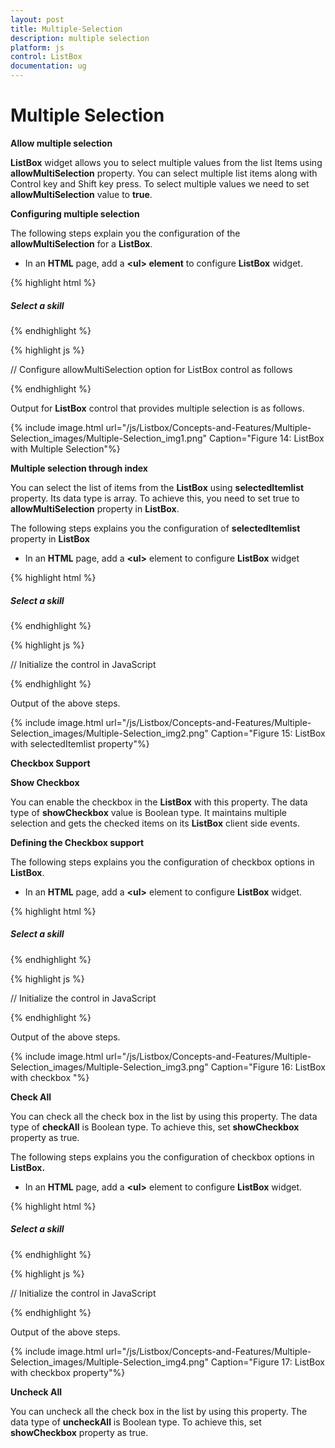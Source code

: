 ```yaml
---
layout: post
title: Multiple-Selection
description: multiple selection
platform: js
control: ListBox
documentation: ug
---
```


# Multiple Selection

**Allow multiple selection**

**ListBox** widget allows you to select multiple values from the list Items using **allowMultiSelection** property. You can select multiple list items along with Control key and Shift key press. To select multiple values we need to set **allowMultiSelection** value to **true**.

**Configuring multiple selection**

The following steps explain you the configuration of the **allowMultiSelection** for a **ListBox**.

* In an **HTML** page, add a **&lt;ul&gt; element** to configure **ListBox** widget.

{% highlight html %}


<div id="control">
    <h5 class="ctrllabel">Select a skill</h5>
    <ul id="listboxSample"></ul>
</div>

{% endhighlight %}

{% highlight js %}


// Configure allowMultiSelection option for ListBox control as follows
<script type="text/javascript">
    $(function () {
        // JSON data declaration
        var skillset = [
        { skill: "ASP.NET" }, { skill: "ActionScript" }, { skill: "Basic" },
        { skill: "C++" }, { skill: "C#" }, { skill: "dBase" }, { skill: "Delphi" },
        { skill: "ESPOL" }, { skill: "F#" }, { skill: "FoxPro" }, { skill: "Java" },
        { skill: "J#" }, { skill: "Lisp" }, { skill: "Logo" }, { skill: "PHP" }
        ];
        //Render ListBox by mapping fields with JSON data
        $("#listboxSample").ejListBox({
            width: "240", dataSource: skillset,
            fields: { text: "skill" }, allowMultiSelection: true
        });
    });
</script>

{% endhighlight %}

Output for **ListBox** control that provides multiple selection is as follows.


{% include image.html url="/js/Listbox/Concepts-and-Features/Multiple-Selection_images/Multiple-Selection_img1.png" Caption="Figure 14: ListBox with Multiple Selection"%}

**Multiple selection through index** 

You can select the list of items from the **ListBox** using **selectedItemlist** property. Its data type is array. To achieve this, you need to set true to **allowMultiSelection** property in **ListBox**. 

The following steps explains you the configuration of **selectedItemlist** property in **ListBox**

* In an **HTML** page, add a **&lt;ul&gt;** element to configure **ListBox** widget

{% highlight html %}


<div id="control">
    <h5 class="ctrllabel">Select a skill</h5>
    <ul id="listboxSample"></ul>
</div>


{% endhighlight %}

{% highlight js %}


// Initialize the control in JavaScript

<script type="text/javascript">
    $(function () {
        // JSON data declaration
        var skillset = [
        { skill: "ASP.NET" }, { skill: "ActionScript" }, { skill: "Basic" },
        { skill: "C++" }, { skill: "C#" }, { skill: "dBase" }, { skill: "Delphi" },
        { skill: "ESPOL" }, { skill: "F#" }, { skill: "FoxPro" }, { skill: "Java" },
        { skill: "J#" }, { skill: "Lisp" }, { skill: "Logo" }, { skill: "PHP" }
        ];
        //Render ListBox by mapping fields with JSON data
        $("#listboxSample").ejListBox({
            width: "240", dataSource: skillset,
            fields: { text: "skill" }, selectedItemlist: [0, 3], allowMultiSelection: true
        });
    });
</script>

{% endhighlight %}

Output of the above steps.


{% include image.html url="/js/Listbox/Concepts-and-Features/Multiple-Selection_images/Multiple-Selection_img2.png" Caption="Figure 15: ListBox with selectedItemlist property"%}

**Checkbox Support**

**Show Checkbox** 

You can enable the checkbox in the **ListBox** with this property. The data type of **showCheckbox** value is Boolean type. It maintains multiple selection and gets the checked items on its **ListBox** client side events.  

**Defining the Checkbox support**

The following steps explains you the configuration of checkbox options in **ListBox**.

* In an **HTML** page, add a **&lt;ul&gt;** element to configure **ListBox** widget.

{% highlight html %}


<div id="control">
    <h5 class="ctrllabel">Select a skill</h5>
    <ul id="listboxSample"></ul>
</div>

{% endhighlight %}

{% highlight js %}


// Initialize the control in JavaScript

<script type="text/javascript">
    $(function () {
        // JSON data declaration
        var skillset = [
        { skill: "ASP.NET" }, { skill: "ActionScript" }, { skill: "Basic" },
        { skill: "C++" }, { skill: "C#" }, { skill: "dBase" }, { skill: "Delphi" },
        { skill: "ESPOL" }, { skill: "F#" }, { skill: "FoxPro" }, { skill: "Java" },
        { skill: "J#" }, { skill: "Lisp" }, { skill: "Logo" }, { skill: "PHP" }
        ];
        //Render ListBox by mapping fields with JSON data
        $("#listboxSample").ejListBox({
            width: "240", dataSource: skillset,
            fields: { text: "skill" }, showCheckbox: true
        });
    });
</script>

{% endhighlight %}

Output of the above steps.



{% include image.html url="/js/Listbox/Concepts-and-Features/Multiple-Selection_images/Multiple-Selection_img3.png" Caption="Figure 16: ListBox with checkbox "%}

**Check All** 

You can check all the check box in the list by using this property. The data type of **checkAll** is Boolean type. To achieve this, set **showCheckbox** property as true.

The following steps explains you the configuration of checkbox options in **ListBox.**

* In an **HTML** page, add a **&lt;ul&gt;** element to configure **ListBox** widget.

{% highlight html %}


<div id="control">
    <h5 class="ctrllabel">Select a skill</h5>
    <ul id="listboxSample"></ul>
</div>

{% endhighlight %}

{% highlight js %}


// Initialize the control in JavaScript

<script type="text/javascript">
    $(function () {
        // JSON data declaration
        var skillset = [
        { skill: "ASP.NET" }, { skill: "ActionScript" }, { skill: "Basic" },
        { skill: "C++" }, { skill: "C#" }, { skill: "dBase" }, { skill: "Delphi" },
        { skill: "ESPOL" }, { skill: "F#" }, { skill: "FoxPro" }, { skill: "Java" },
        { skill: "J#" }, { skill: "Lisp" }, { skill: "Logo" }, { skill: "PHP" }
        ];
        //Render ListBox by mapping fields with JSON data
        $("#listboxSample").ejListBox({
            width: "240", dataSource: skillset,
            fields: { text: "skill" }, showCheckbox: true,
            checkAll: true
        });
    });
</script>

{% endhighlight %}


Output of the above steps.



{% include image.html url="/js/Listbox/Concepts-and-Features/Multiple-Selection_images/Multiple-Selection_img4.png" Caption="Figure 17: ListBox with checkbox property"%}

**Uncheck All**

You can uncheck all the check box in the list by using this property. The data type of **uncheckAll** is Boolean type. To achieve this, set **showCheckbox** property as true.

